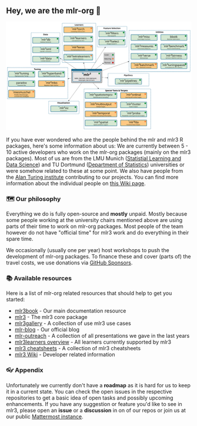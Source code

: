 ## Hey, we are the mlr-org 👋

![mlr3verse - overview of mlr3 packages](https://raw.githubusercontent.com/mlr-org/mlr3/main/man/figures/mlr3verse.svg?sanitize=true)

If you have ever wondered who are the people behind the mlr and mlr3 R packages, here's some information about us:
We are currently between 5 - 10 active developers who work on the mlr-org packages (mainly on the mlr3 packages).
Most of us are from the LMU Munich ([Statistial Learning and Data Science](https://www.slds.stat.uni-muenchen.de/people/bischl/)) and TU Dortmund ([Department of Statistics](https://www.statistik.tu-dortmund.de/lang.html)) universities or were somehow related to these at some point.
We also have people from the [Alan Turing institute](https://www.turing.ac.uk/) contributing to our projects.
You can find more information about the individual people on [this Wiki page](https://github.com/mlr-org/mlr3/wiki/Developer-Team).

### 🗺️ Our philosophy

Everything we do is fully open-source and **mostly** unpaid.
Mostly because some people working at the university chairs mentioned above are using parts of their time to work on mlr-org packages.
Most people of the team however do not have "official time" for mlr3 work and do everything in their spare time.

We occasionally (usually one per year) host workshops to push the development of mlr-org packages.
To finance these and cover (parts of) the travel costs, we use donations via [GitHub Sponsors](https://github.com/sponsors/mlr-org).

### 📚️ Available resources

Here is a list of mlr-org related resources that should help to get you started:

- [mlr3book](https://github.com/mlr-org/mlr3book) - Our main documentation resource
- [mlr3](https://mlr3.mlr-org.com/) - The mlr3 core package
- [mlr3gallery](https://mlr-org.com/gallery.html) - A collection of use mlr3 use cases
- [mlr-blog](https://mlr-org.com/) - Our official blog
- [mlr-outreach](https://github.com/mlr-org/mlr-outreach) - A collection of all presentations we gave in the last years
- [mlr3learners overview](https://mlr3extralearners.mlr-org.com/articles/learners/list_learners.html) - All learners currently supported by mlr3
- [mlr3 cheatsheets](https://github.com/mlr-org/mlr3cheatsheets) - A collection of mlr3 cheatsheets
- [mlr3 Wiki](https://github.com/mlr-org/mlr3/wiki) - Developer related information

### 👓 Appendix

Unfortunately we currently don't have a **roadmap** as it is hard for us to keep it in a current state.
You can check the open issues in the respective repositories to get a basic idea of open tasks and possibly upcoming enhancements.
If you have any suggestion or feature you'd like to see in mlr3, please open an **issue** or a **discussion** in on of our repos or join us at our public [Mattermost instance](https://lmmisld-lmu-stats-slds.srv.mwn.de/mlr_invite/).

